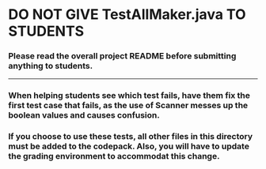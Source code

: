 # DO NOT GIVE TestAllMaker.java TO STUDENTS 
### Please read the overall project README before submitting anything to students.

---
### When helping students see which test fails, have them fix the first test case that fails, as the use of Scanner messes up the boolean values and causes confusion.
### If you choose to use these tests, all other files in this directory must be added to the codepack. Also, you will have to update the grading environment to accommodat this change.
